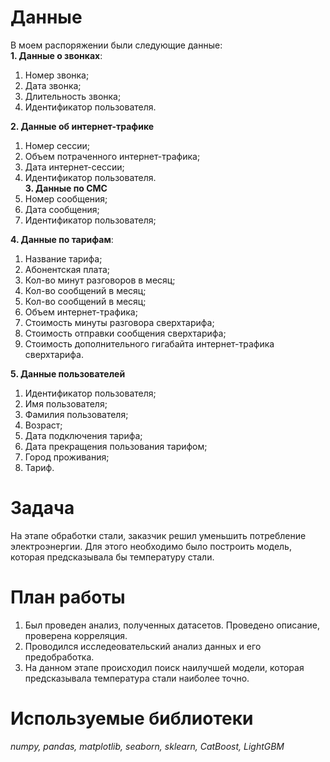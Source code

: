 # Данные<br>
В моем распоряжении были следующие данные:<br>
**1. Данные о звонках**:<br>
   1. Номер звонка;<br>
   2. Дата звонка;<br>
   3. Длительность звонка;<br>
   4. Идентификатор пользователя.<br>

**2. Данные об интернет-трафике**<br>
   1. Номер сессии;<br>
   2. Объем потраченного интернет-трафика;<br>
   3. Дата интернет-сессии;<br>
   4. Идентификатор пользователя.<br>
**3. Данные по СМС**<br>
   1. Номер сообщения;<br>
   2. Дата сообщения;<br>
   3. Идентификатор пользователя;<br>
    
**4. Данные по тарифам**:<br>
   1. Название тарифа;<br>
   2. Абонентская плата;<br>
   3. Кол-во минут разговоров в месяц;<br>
   4. Кол-во сообщений в месяц;<br>
   5. Кол-во сообщений в месяц;<br>
   6. Объем интернет-трафика;<br>
   7. Стоимость минуты разговора сверхтарифа;<br>
   8. Стоимость отправки сообщения сверхтарифа;<br>
   9. Стоимость дополнительного гигабайта интернет-трафика сверхтарифа.<br>

**5. Данные пользователей**<br>
   1. Идентификатор пользователя;<br>
   2. Имя пользователя;<br>
   3. Фамилия пользователя;<br>
   4. Возраст;<br>
   5. Дата подключения тарифа;<br>
   6. Дата прекращения пользования тарифом;<br>
   7. Город проживания;<br>
   8. Тариф.<br>
# Задача<br>
На этапе обработки стали, заказчик решил уменьшить потребление электроэнергии. Для этого необходимо было построить модель, которая предсказывала бы температуру стали.

# План работы<br>
1. Был проведен анализ, полученных датасетов. Проведено описание, проверена корреляция.
2. Проводился исследеовательский анализ данных и его предобработка.
3. На данном этапе происходил поиск наилучшей модели, которая предсказывала температура стали наиболее точно.

# Используемые библиотеки<br>
*numpy, pandas, matplotlib, seaborn, sklearn, CatBoost, LightGBM*
